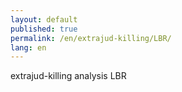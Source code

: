```yaml
---
layout: default
published: true
permalink: /en/extrajud-killing/LBR/
lang: en
---
```


extrajud-killing analysis LBR
